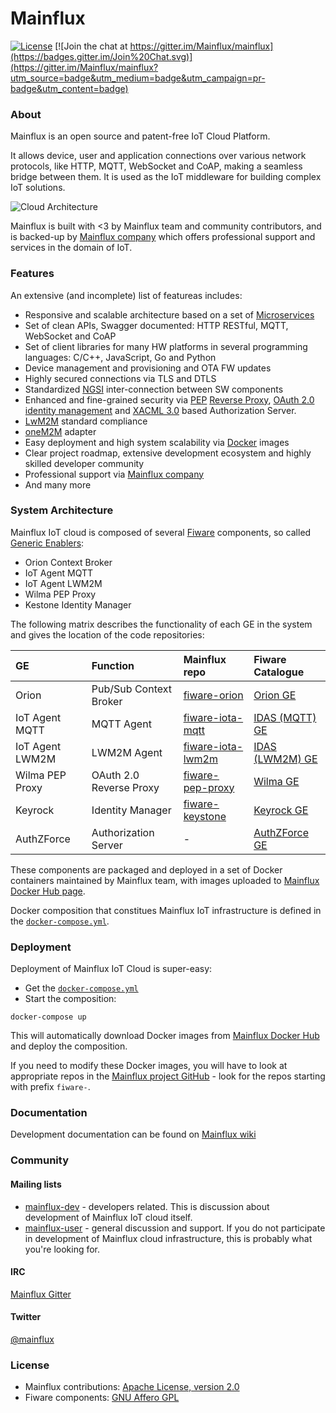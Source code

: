 # Mainflux

[![License](https://img.shields.io/badge/license-Apache%20v2.0-blue.svg)](LICENSE) [![Join the chat at https://gitter.im/Mainflux/mainflux](https://badges.gitter.im/Join%20Chat.svg)](https://gitter.im/Mainflux/mainflux?utm_source=badge&utm_medium=badge&utm_campaign=pr-badge&utm_content=badge)

### About
Mainflux is an open source and patent-free IoT Cloud Platform.

It allows device, user and application connections over various network protocols, like HTTP, MQTT, WebSocket and CoAP, making a seamless bridge between them. It is used as the IoT middleware for building complex IoT solutions.

![Cloud Architecture](https://github.com/Mainflux/mainflux-doc/blob/master/img/cloudArchitecture.jpg)

Mainflux is built with <3 by Mainflux team and community contributors, and is backed-up by [Mainflux company](http://mainflux.com/) which offers professional support and services in the domain of IoT.

### Features
An extensive (and incomplete) list of featureas includes:
- Responsive and scalable architecture based on a set of [Microservices](https://en.wikipedia.org/wiki/Microservices)
- Set of clean APIs, Swagger documented: HTTP RESTful, MQTT, WebSocket and CoAP
- Set of client libraries for many HW platforms in several programming languages: C/C++, JavaScript, Go and Python
- Device management and provisioning and OTA FW updates
- Highly secured connections via TLS and DTLS
- Standardized [NGSI](http://technical.openmobilealliance.org/Technical/technical-information/release-program/current-releases/ngsi-v1-0) inter-connection between SW components
- Enhanced and fine-grained security via [PEP](http://forge.fiware.org/plugins/mediawiki/wiki/fiware/index.php/FIWARE.OpenSpecification.Security.PEP_Proxy_Generic_Enabler) [Reverse Proxy](https://en.wikipedia.org/wiki/Reverse_proxy), [OAuth 2.0](http://oauth.net/2/) [identity management](https://en.wikipedia.org/wiki/Identity_management) and [XACML 3.0](https://www.oasis-open.org/committees/tc_home.php?wg_abbrev=xacml) based Authorization Server.
- [LwM2M](http://goo.gl/rHjLZQ) standard compliance
- [oneM2M](http://www.onem2m.org/) adapter
- Easy deployment and high system scalability via [Docker](https://www.docker.com/) images
- Clear project roadmap, extensive development ecosystem and highly skilled developer community
- Professional support via [Mainflux company](http://mainflux.com)
- And many more

### System Architecture
Mainflux IoT cloud is composed of several [Fiware](https://www.fiware.org/) components, so called [Generic Enablers](http://catalogue.fiware.org/enablers?page=1):
- Orion Context Broker
- IoT Agent MQTT
- IoT Agent LWM2M
- Wilma PEP Proxy
- Kestone Identity Manager

The following matrix describes the functionality of each GE in the system and gives the location of the code repositories:

| GE               | Function               |  Mainflux repo | Fiware Catalogue |
| :--------------- |:-----------------------| :--------------| :--------------- |
| Orion            | Pub/Sub Context Broker | [fiware-orion](https://github.com/Mainflux/fiware-orion) | [Orion GE](http://catalogue.fiware.org/enablers/publishsubscribe-context-broker-orion-context-broker)|
| IoT Agent MQTT   | MQTT Agent             | [fiware-iota-mqtt](https://github.com/Mainflux/fiware-iota-mqtt) | [IDAS (MQTT) GE](http://catalogue.fiware.org/enablers/backend-device-management-idas/creating-instances)|
| IoT Agent LWM2M  | LWM2M Agent            | [fiware-iota-lwm2m](https://github.com/Mainflux/fiware-iota-lwm2m) | [IDAS (LWM2M) GE](http://catalogue.fiware.org/enablers/backend-device-management-idas/creating-instances)|
| Wilma PEP Proxy  | OAuth 2.0 Reverse Proxy          | [fiware-pep-proxy](https://github.com/Mainflux/fiware-pep-proxy) | [Wilma GE](http://catalogue.fiware.org/enablers/pep-proxy-wilma)|
| Keyrock          | Identity Manager          | [fiware-keystone](https://github.com/Mainflux/fiware-keystone)| [Keyrock GE](http://catalogue.fiware.org/enablers/identity-management-keyrock)|
| AuthZForce       | Authorization Server     | - | [AuthZForce GE](http://catalogue.fiware.org/enablers/authorization-pdp-authzforce)|


These components are packaged and deployed in a set of Docker containers maintained by Mainflux team, with images uploaded to [Mainflux Docker Hub page](https://hub.docker.com/u/mainflux/).

Docker composition that constitues Mainflux IoT infrastructure is defined in the [`docker-compose.yml`](https://github.com/Mainflux/mainflux-fiware/blob/master/docker-compose.yml).

### Deployment
Deployment of Mainflux IoT Cloud is super-easy:
- Get the [`docker-compose.yml`](https://github.com/Mainflux/mainflux-fiware/blob/master/docker-compose.yml)
- Start the composition:
```
docker-compose up
```
This will automatically download Docker images from [Mainflux Docker Hub](https://hub.docker.com/u/mainflux/) and deploy the composition.

If you need to modify these Docker images, you will have to look at appropriate repos in the [Mainflux project GitHub](https://github.com/Mainflux) - look for the repos starting with prefix `fiware-`.

### Documentation
Development documentation can be found on [Mainflux wiki](https://github.com/Mainflux/mainflux-fiware/wiki)

### Community
#### Mailing lists
- [mainflux-dev](https://groups.google.com/forum/#!forum/mainflux-dev) - developers related. This is discussion about development of Mainflux IoT cloud itself.
- [mainflux-user](https://groups.google.com/forum/#!forum/mainflux-user) - general discussion and support. If you do not participate in development of Mainflux cloud infrastructure, this is probably what you're looking for.

#### IRC
[Mainflux Gitter](https://gitter.im/Mainflux/mainflux?utm_source=badge&utm_medium=badge&utm_campaign=pr-badge&utm_content=badge)

#### Twitter
[@mainflux](https://twitter.com/mainflux)

### License
- Mainflux contributions: [Apache License, version 2.0](http://www.apache.org/licenses/LICENSE-2.0)
- Fiware components: [GNU Affero GPL](http://www.gnu.org/licenses/why-affero-gpl.en.html)
